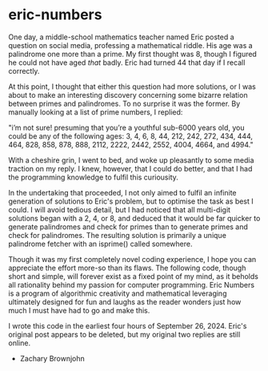 # eric-numbers
One day, a middle-school mathematics teacher named Eric posted a question on social media,
professing a mathematical riddle. His age was a palindrome one more than a prime. My first
thought was 8, though I figured he could not have aged *that* badly. Eric had turned 44 that
day if I recall correctly.

At this point, I thought that either this question had more solutions, or I was about to make
an interesting discovery concerning some bizarre relation between primes and palindromes. To
no surprise it was the former. By manually looking at a list of prime numbers, I replied:

"i’m not sure! presuming that you’re a youthful sub-6000 years old, you could be any of the
following ages: 3, 4, 6, 8, 44, 212, 242, 272, 434, 444, 464, 828, 858, 878, 888, 2112, 2222,
2442, 2552, 4004, 4664, and 4994."

With a cheshire grin, I went to bed, and woke up pleasantly to some media traction on my reply.
I knew, however, that I could do better, and that I had the programming knowledge to fulfil this
curiousity.

In the undertaking that proceeded, I not only aimed to fulfil an infinite
generation of solutions to Eric's problem, but to optimise the task as best I could.
I will avoid tedious detail, but I had noticed that all multi-digit solutions began with a
2, 4, or 8, and deduced that it would be far quicker to generate palindromes and check for
primes than to generate primes and check for palindromes. The resulting solution is primarily
a unique palindrome fetcher with an isprime() called somewhere.

Though it was my first completely novel coding experience, I hope you can appreciate the effort
more-so than its flaws. The following code, though short and simple, will forever exist as a fixed
point of my mind, as it beholds all rationality behind my passion for computer programming.
Eric Numbers is a program of algorithmic creativity and mathematical leveraging ultimately designed
for fun and laughs as the reader wonders just how much I must have had to go and make this.

I wrote this code in the earliest four hours of September 26, 2024.
Eric's original post appears to be deleted, but my original two replies are still online.

- Zachary Brownjohn
